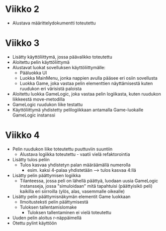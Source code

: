 # Viikko 2

- Alustava määrittelydokumentti toteutettu

# Viikko 3

- Lisätty käyttöliittymä, jossa päävalikko toteutettu
- Aloitettu pelin käyttöliittymä
- Alustavat luokat sovelluksen käyttöliittymälle:
    * Pääluokka UI
    * Luokka MainMenu, jonka nappien avulla pääsee eri osiin sovellusta
    * Luokka Game, joka vastaa pelin elementtien näyttämisestä kuten ruudukon eri värisistä paloista
- Aloitettu luokka GameLogic, joka vastaa pelin logiikasta, kuten ruudukon liikkeestä move-metodilla
- GameLogic ruudukon liike testattu
- Käyttöliittymä yhdistetty pelilogiikkaan antamalla Game-luokalle GameLogic instanssi

# Viikko 4
- Pelin ruudukon liike toteutettu puuttuviin suuntiin
    * Alustava logiikka toteutettu - vaatii vielä refaktorointia
- Lisätty tulos peliin
    * Tulos kasvaa yhdistetyn palan määräämällä numerolla
        * esim. kaksi 4-palaa yhdistetään --> tulos kasvaa 4:llä
- Lisätty pelin päättymisen logiikka
    * Tilanteessa, jossa peli on lähellä päättyä, luodaan uusia GameLogic instansseja, jossa "simuloidaan" mitä
    tapahtuisi (päättyisikö peli) kaikilla eri siirroilla (ylös, alas, vasemmalle oikealle)
- Lisätty pelin päättymisnäkymän elementit Game luokkaan
    * Ilmoitusteksti pelin päättymisestä
    * Tuloksen tallentamislomake
        * Tuloksen tallentaminen ei vielä toteutettu
- Uuden pelin aloitus r-näppäimellä
- Otettu pylint käyttöön